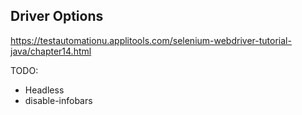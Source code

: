 ## Driver Options

https://testautomationu.applitools.com/selenium-webdriver-tutorial-java/chapter14.html

TODO: 

- Headless
- disable-infobars
